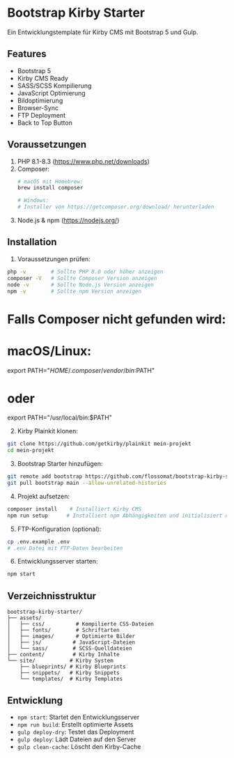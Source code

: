 # Bootstrap Kirby Starter

Ein Entwicklungstemplate für Kirby CMS mit Bootstrap 5 und Gulp.

## Features
- Bootstrap 5
- Kirby CMS Ready
- SASS/SCSS Kompilierung
- JavaScript Optimierung
- Bildoptimierung
- Browser-Sync
- FTP Deployment
- Back to Top Button

## Voraussetzungen

1. PHP 8.1-8.3 (https://www.php.net/downloads)
2. Composer:
   ```bash
   # macOS mit Homebrew:
   brew install composer

   # Windows:
   # Installer von https://getcomposer.org/download/ herunterladen
   ```
3. Node.js & npm (https://nodejs.org/)

## Installation

1. Voraussetzungen prüfen:
```bash
php -v        # Sollte PHP 8.0 oder höher anzeigen
composer -V   # Sollte Composer Version anzeigen
node -v       # Sollte Node.js Version anzeigen
npm -v        # Sollte npm Version anzeigen
```

# Falls Composer nicht gefunden wird:
# macOS/Linux:
export PATH="$HOME/.composer/vendor/bin:$PATH"
# oder
export PATH="/usr/local/bin:$PATH"

2. Kirby Plainkit klonen:
```bash
git clone https://github.com/getkirby/plainkit mein-projekt
cd mein-projekt
```

3. Bootstrap Starter hinzufügen:
```bash
git remote add bootstrap https://github.com/flossomat/bootstrap-kirby-starter.git
git pull bootstrap main --allow-unrelated-histories
```

4. Projekt aufsetzen:
```bash
composer install    # Installiert Kirby CMS
npm run setup      # Installiert npm Abhängigkeiten und initialisiert das Projekt
```

5. FTP-Konfiguration (optional):
```bash
cp .env.example .env
# .env Datei mit FTP-Daten bearbeiten
```

6. Entwicklungsserver starten:
```bash
npm start
```

## Verzeichnisstruktur

```
bootstrap-kirby-starter/
├── assets/
│   ├── css/          # Kompilierte CSS-Dateien
│   ├── fonts/        # Schriftarten
│   ├── images/       # Optimierte Bilder
│   ├── js/          # JavaScript-Dateien
│   └── sass/        # SCSS-Quelldateien
├── content/         # Kirby Inhalte
└── site/           # Kirby System
    ├── blueprints/ # Kirby Blueprints
    ├── snippets/   # Kirby Snippets
    └── templates/  # Kirby Templates
```

## Entwicklung

- `npm start`: Startet den Entwicklungsserver
- `npm run build`: Erstellt optimierte Assets
- `gulp deploy-dry`: Testet das Deployment
- `gulp deploy`: Lädt Dateien auf den Server
- `gulp clean-cache`: Löscht den Kirby-Cache
